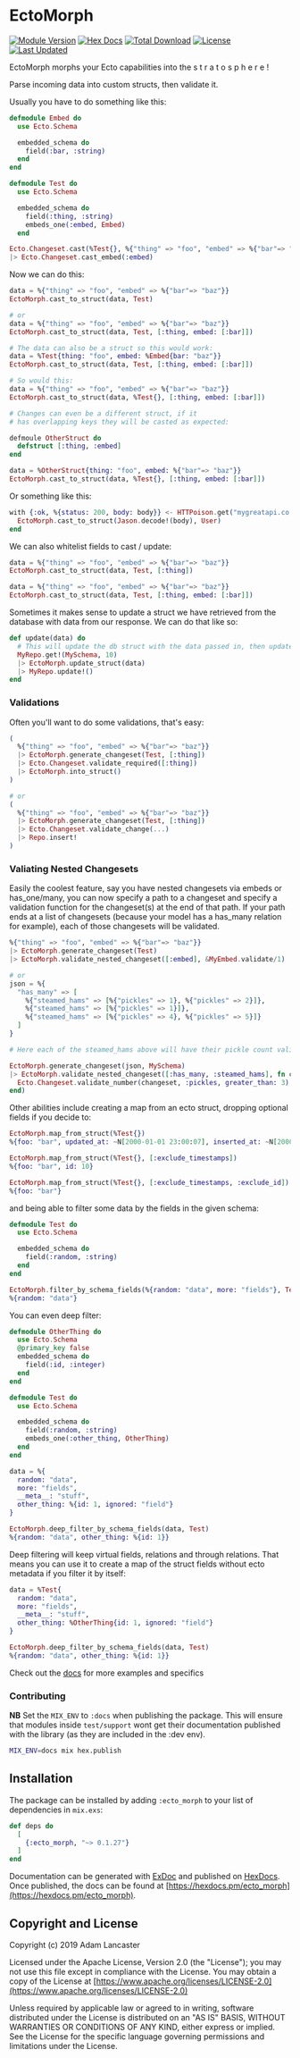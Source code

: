 # EctoMorph

[![Module Version](https://img.shields.io/hexpm/v/ecto_morph.svg)](https://hex.pm/packages/ecto_morph)
[![Hex Docs](https://img.shields.io/badge/hex-docs-lightgreen.svg)](https://hexdocs.pm/ecto_morph/)
[![Total Download](https://img.shields.io/hexpm/dt/ecto_morph.svg)](https://hex.pm/packages/ecto_morph)
[![License](https://img.shields.io/hexpm/l/ecto_morph.svg)](https://github.com/Adzz/ecto_morph/blob/master/LICENSE.md)
[![Last Updated](https://img.shields.io/github/last-commit/Adzz/ecto_morph.svg)](https://github.com/Adzz/ecto_morph/commits/master)

EctoMorph morphs your Ecto capabilities into the s t r a t o s p h e r e !

Parse incoming data into custom structs, then validate it.

Usually you have to do something like this:

```elixir
defmodule Embed do
  use Ecto.Schema

  embedded_schema do
    field(:bar, :string)
  end
end

defmodule Test do
  use Ecto.Schema

  embedded_schema do
    field(:thing, :string)
    embeds_one(:embed, Embed)
  end

Ecto.Changeset.cast(%Test{}, %{"thing" => "foo", "embed" => %{"bar"=> "baz"}}, [:thing])
|> Ecto.Changeset.cast_embed(:embed)
```

Now we can do this:

```elixir
data = %{"thing" => "foo", "embed" => %{"bar"=> "baz"}}
EctoMorph.cast_to_struct(data, Test)

# or
data = %{"thing" => "foo", "embed" => %{"bar"=> "baz"}}
EctoMorph.cast_to_struct(data, Test, [:thing, embed: [:bar]])

# The data can also be a struct so this would work:
data = %Test{thing: "foo", embed: %Embed{bar: "baz"}}
EctoMorph.cast_to_struct(data, Test, [:thing, embed: [:bar]])

# So would this:
data = %{"thing" => "foo", "embed" => %{"bar"=> "baz"}}
EctoMorph.cast_to_struct(data, %Test{}, [:thing, embed: [:bar]])

# Changes can even be a different struct, if it
# has overlapping keys they will be casted as expected:

defmoule OtherStruct do
  defstruct [:thing, :embed]
end

data = %OtherStruct{thing: "foo", embed: %{"bar"=> "baz"}}
EctoMorph.cast_to_struct(data, %Test{}, [:thing, embed: [:bar]])
```

Or something like this:

```elixir
with {:ok, %{status: 200, body: body}} <- HTTPoison.get("mygreatapi.co.uk") do
  EctoMorph.cast_to_struct(Jason.decode!(body), User)
end
```

We can also whitelist fields to cast / update:

```elixir
data = %{"thing" => "foo", "embed" => %{"bar"=> "baz"}}
EctoMorph.cast_to_struct(data, Test, [:thing])

data = %{"thing" => "foo", "embed" => %{"bar"=> "baz"}}
EctoMorph.cast_to_struct(data, Test, [:thing, embed: [:bar]])
```

Sometimes it makes sense to update a struct we have retrieved from the database with data from our response. We can do that like so:

```elixir
def update(data) do
  # This will update the db struct with the data passed in, then update the db.
  MyRepo.get!(MySchema, 10)
  |> EctoMorph.update_struct(data)
  |> MyRepo.update!()
end
```

### Validations

Often you'll want to do some validations, that's easy:

```elixir
(
  %{"thing" => "foo", "embed" => %{"bar"=> "baz"}}
  |> EctoMorph.generate_changeset(Test, [:thing])
  |> Ecto.Changeset.validate_required([:thing])
  |> EctoMorph.into_struct()
)

# or
(
  %{"thing" => "foo", "embed" => %{"bar"=> "baz"}}
  |> EctoMorph.generate_changeset(Test, [:thing])
  |> Ecto.Changeset.validate_change(...)
  |> Repo.insert!
)
```

### Valiating Nested Changesets

Easily the coolest feature, say you have nested changesets via embeds or has_one/many, you can now specify a path to a changeset and specify a validation function for the changeset(s) at the end of that path. If your path ends at a list of changesets (because your model has a has_many relation for example), each of those changesets will be validated.

```elixir
%{"thing" => "foo", "embed" => %{"bar"=> "baz"}}
|> EctoMorph.generate_changeset(Test)
|> EctoMorph.validate_nested_changeset([:embed], &MyEmbed.validate/1)

# or
json = %{
  "has_many" => [
    %{"steamed_hams" => [%{"pickles" => 1}, %{"pickles" => 2}]},
    %{"steamed_hams" => [%{"pickles" => 1}]},
    %{"steamed_hams" => [%{"pickles" => 4}, %{"pickles" => 5}]}
  ]
}

# Here each of the steamed_hams above will have their pickle count validated:

EctoMorph.generate_changeset(json, MySchema)
|> EctoMorph.validate_nested_changeset([:has_many, :steamed_hams], fn changeset ->
  Ecto.Changeset.validate_number(changeset, :pickles, greater_than: 3)
end)
```


Other abilities include creating a map from an ecto struct, dropping optional fields if you decide to:

```elixir
EctoMorph.map_from_struct(%Test{})
%{foo: "bar", updated_at: ~N[2000-01-01 23:00:07], inserted_at: ~N[2000-01-01 23:00:07], id: 10}

EctoMorph.map_from_struct(%Test{}, [:exclude_timestamps])
%{foo: "bar", id: 10}

EctoMorph.map_from_struct(%Test{}, [:exclude_timestamps, :exclude_id])
%{foo: "bar"}
```

and being able to filter some data by the fields in the given schema:

```elixir
defmodule Test do
  use Ecto.Schema

  embedded_schema do
    field(:random, :string)
  end
end

EctoMorph.filter_by_schema_fields(%{random: "data", more: "fields"}, Test)
%{random: "data"}
```

You can even deep filter:

```elixir
defmodule OtherThing do
  use Ecto.Schema
  @primary_key false
  embedded_schema do
    field(:id, :integer)
  end
end

defmodule Test do
  use Ecto.Schema

  embedded_schema do
    field(:random, :string)
    embeds_one(:other_thing, OtherThing)
  end
end

data = %{
  random: "data",
  more: "fields",
  __meta__: "stuff",
  other_thing: %{id: 1, ignored: "field"}
}

EctoMorph.deep_filter_by_schema_fields(data, Test)
%{random: "data", other_thing: %{id: 1}}
```

Deep filtering will keep virtual fields, relations and through relations. That means you can use it to create a map of the struct fields without ecto metadata if you filter it by itself:

```elixir
data = %Test{
  random: "data",
  more: "fields",
  __meta__: "stuff",
  other_thing: %OtherThing{id: 1, ignored: "field"}
}

EctoMorph.deep_filter_by_schema_fields(data, Test)
%{random: "data", other_thing: %{id: 1}}
```

Check out the [docs](https://hexdocs.pm/ecto_morph) for more examples and specifics


### Contributing

**NB** Set the `MIX_ENV` to `:docs` when publishing the package. This will ensure that modules inside `test/support` wont get their documentation published with the library (as they are included in the :dev env).

```sh
MIX_ENV=docs mix hex.publish
```


## Installation

The package can be installed by adding `:ecto_morph` to your list of dependencies in `mix.exs`:

```elixir
def deps do
  [
    {:ecto_morph, "~> 0.1.27"}
  ]
end
```

Documentation can be generated with [ExDoc](https://github.com/elixir-lang/ex_doc)
and published on [HexDocs](https://hexdocs.pm). Once published, the docs can
be found at [https://hexdocs.pm/ecto_morph](https://hexdocs.pm/ecto_morph).

## Copyright and License

Copyright (c) 2019 Adam Lancaster

Licensed under the Apache License, Version 2.0 (the "License");
you may not use this file except in compliance with the License.
You may obtain a copy of the License at [https://www.apache.org/licenses/LICENSE-2.0](https://www.apache.org/licenses/LICENSE-2.0)

Unless required by applicable law or agreed to in writing, software
distributed under the License is distributed on an "AS IS" BASIS,
WITHOUT WARRANTIES OR CONDITIONS OF ANY KIND, either express or implied.
See the License for the specific language governing permissions and
limitations under the License.
